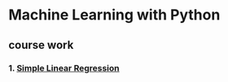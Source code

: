 # Machine Learning with Python

## course work 

### 1. [Simple Linear Regression](https://gist.github.com/durgaprasadmamidi/91565416ebe50ff47e676a06ea5f74cf)
